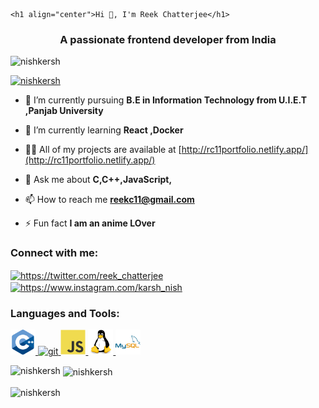 <!DOCTYPE html>
<html lang="en">
<head>
    <meta charset="UTF-8">
    <meta http-equiv="X-UA-Compatible" content="IE=edge">
    <meta name="viewport" content="width=device-width, initial-scale=1.0">
    <title>Document</title>
</head>
<body>

    <h1 align="center">Hi 👋, I'm Reek Chatterjee</h1>
<h3 align="center">A passionate frontend developer from India</h3>

<p align="left"> <img src="https://komarev.com/ghpvc/?username=nishkersh&label=Profile%20views&color=0e75b6&style=flat" alt="nishkersh" /> </p>

<p align="left"> <a href="https://github.com/ryo-ma/github-profile-trophy"><img src="https://github-profile-trophy.vercel.app/?username=nishkersh" alt="nishkersh" /></a> </p>

- 🔭 I’m currently pursuing **B.E in Information Technology from U.I.E.T ,Panjab University**

- 🌱 I’m currently learning **React ,Docker**

- 👨‍💻 All of my projects are available at [http://rc11portfolio.netlify.app/](http://rc11portfolio.netlify.app/)

- 💬 Ask me about **C,C++,JavaScript,**

- 📫 How to reach me **reekc11@gmail.com**

- ⚡ Fun fact **I am an anime LOver**

<h3 align="left">Connect with me:</h3>
<p align="left">
<a href="www.linkedin.com/in/reek-chatterjee-rc11/https://twitter.com/reek_chatterjee" target="blank"><img align="center" src="https://raw.githubusercontent.com/rahuldkjain/github-profile-readme-generator/master/src/images/icons/Social/linked-in-alt.svg" alt="https://twitter.com/reek_chatterjee" height="30" width="40" /></a>
<a href="https://instagram.com/https://www.instagram.com/karsh_nish" target="blank"><img align="center" src="https://raw.githubusercontent.com/rahuldkjain/github-profile-readme-generator/master/src/images/icons/Social/instagram.svg" alt="https://www.instagram.com/karsh_nish" height="30" width="40" /></a>
</p>

<h3 align="left">Languages and Tools:</h3>
<p align="left"> <a href="https://www.w3schools.com/cpp/" target="_blank" rel="noreferrer"> <img src="https://raw.githubusercontent.com/devicons/devicon/master/icons/cplusplus/cplusplus-original.svg" alt="cplusplus" width="40" height="40"/> </a> <a href="https://git-scm.com/" target="_blank" rel="noreferrer"> <img src="https://www.vectorlogo.zone/logos/git-scm/git-scm-icon.svg" alt="git" width="40" height="40"/> </a> <a href="https://developer.mozilla.org/en-US/docs/Web/JavaScript" target="_blank" rel="noreferrer"> <img src="https://raw.githubusercontent.com/devicons/devicon/master/icons/javascript/javascript-original.svg" alt="javascript" width="40" height="40"/> </a> <a href="https://www.linux.org/" target="_blank" rel="noreferrer"> <img src="https://raw.githubusercontent.com/devicons/devicon/master/icons/linux/linux-original.svg" alt="linux" width="40" height="40"/> </a> <a href="https://www.mysql.com/" target="_blank" rel="noreferrer"> <img src="https://raw.githubusercontent.com/devicons/devicon/master/icons/mysql/mysql-original-wordmark.svg" alt="mysql" width="40" height="40"/> </a> </p>

<p><img align="left" src="https://github-readme-stats.vercel.app/api/top-langs?username=nishkersh&show_icons=true&locale=en&layout=compact" alt="nishkersh" /></p>

<p>&nbsp;<img align="center" src="https://github-readme-stats.vercel.app/api?username=nishkersh&show_icons=true&locale=en" alt="nishkersh" /></p>

<p><img align="center" src="https://github-readme-streak-stats.herokuapp.com/?user=nishkersh&" alt="nishkersh" /></p>
</body>
</html>
